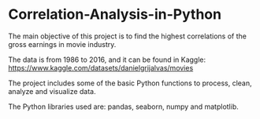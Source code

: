 # Correlation-Analysis-in-Python
The main objective of this project is to find the highest correlations of the gross earnings in movie industry.

The data is from 1986 to 2016, and it can be found in Kaggle: https://www.kaggle.com/datasets/danielgrijalvas/movies

The project includes some of the basic Python functions to process, clean, analyze and visualize data.

The Python libraries used are: pandas, seaborn, numpy and matplotlib.

